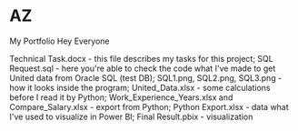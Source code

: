 # AZ
My Portfolio
Hey Everyone

Technical Task.docx - this file describes my tasks for this project;
SQL Request.sql - here you're able to check the code what I've made to get United data from Oracle SQL (test DB);
SQL1.png, SQL2.png, SQL3.png - how it looks inside the program;
United_Data.xlsx - some calculations before I read it by Python;
Work_Experience_Years.xlsx and Compare_Salary.xlsx - export from Python;
Python Export.xlsx - data what I've used to visualize in Power BI;
Final Result.pbix - visualization
